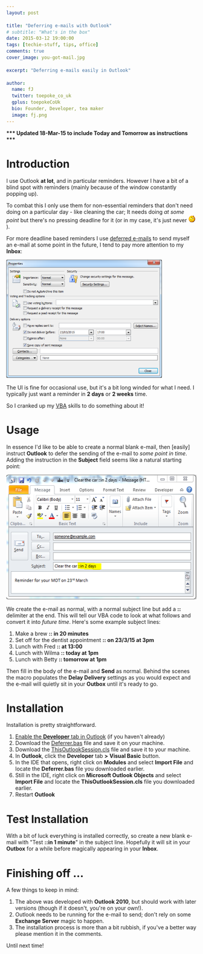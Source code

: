 ```yaml
---
layout: post

title: "Deferring e-mails with Outlook"
# subtitle: "What's in the box"
date: 2015-03-12 19:00:00
tags: [techie-stuff, tips, office]
comments: true
cover_image: you-got-mail.jpg

excerpt: "Deferring e-mails easily in Outlook"

author:
  name: fJ
  twitter: toepoke_co_uk
  gplus: toepokeCoUk 
  bio: Founder, Developer, tea maker
  image: fj.png
---
```

<strong>*** Updated 18-Mar-15 to include Today and Tomorrow as instructions ***</strong>

# Introduction
I use Outlook **at lot**, and in particular reminders.  However I have a bit of a blind spot with reminders (mainly because of the window constantly popping up).

To combat this I only use them for non-essential reminders that don't need doing on a particular day - like cleaning the car; It needs doing *at some point* but there's no pressing deadline for it (or in my case, it's just never <img src="/images/wink.png" alt="wink" title="wink" />).

For more deadline based reminders I use <a href="https://support.office.com/en-in/article/Delay-or-schedule-sending-e-mail-messages-026af69f-c287-490a-a72f-6c65793744ba">deferred e-mails</a> to send myself an e-mail at some point in the future, I tend to pay more attention to my **Inbox**:

<img class="img-center" src="/images/posts/2014-03-13-deferred-emails-through-ui.png" width="412" height="312" alt="Deferred e-mail dialog in Outlook" title="Deferred e-mail dialog in Outlook'" />

The UI is fine for occasional use, but it's a bit long winded for what I need.  I typically just want a reminder in **2 days** or **2 weeks** time.

So I cranked up my <a href="https://msdn.microsoft.com/en-us/library/office/ee814736%28v=office.14%29.aspx">VBA</a> skills to do something about it!

# Usage

In essence I'd like to be able to create a normal blank e-mail, then [easily] instruct **Outlook** to defer the sending of the e-mail to *some point in time*.  Adding the instruction in the **Subject** field seems like a natural starting point:

<img class="img-center" src="/images/posts/2014-03-13-example-defer.png" width="540" height="329" alt="Deferred e-mail dialog in Outlook" title="Deferred e-mail dialog in Outlook'" />

We create the e-mail as normal, with a normal subject line but add a **::** delimiter at the end.  This will tell our VBA code to look at what follows and convert it into *future time*.  Here's some example subject lines:

1. Make a brew **:: in 20 minutes**
2. Set off for the dentist appointment **:: on 23/3/15 at 3pm**
3. Lunch with Fred **:: at 13:00**
4. Lunch with Wilma **:: today at 1pm**
5. Lunch with Betty **:: tomorrow at 1pm**

Then fill in the body of the e-mail and **Send** as normal.  Behind the scenes the macro populates the **Delay Delivery** settings as you would expect and the e-mail will quietly sit in your **Outbox** until it's ready to go.

# Installation

Installation is pretty straightforward.

1. <a href="http://www.msoutlook.info/question/279">Enable the **Developer** tab in Outlook</a> (if you haven't already)
2. Download the <a href="https://raw.githubusercontent.com/toepoke/toepoke.github.io.code/master/VBA/Outlook/Deferrer/Deferrer.bas">Deferrer.bas</a> file and save it on your machine.
3. Download the <a href="https://raw.githubusercontent.com/toepoke/toepoke.github.io.code/master/VBA/Outlook/Deferrer/ThisOutlookSession.cls">ThisOutlookSession.cls</a> file and save it to your machine.
4. In **Outlook**, click the **Developer** tab **>** **Visual Basic** button.
5. In the IDE that opens, right click on **Modules** and select **Import File** and locate the **Deferrer.bas** file you downloaded earlier.
6. Still in the IDE, right click on **Microsoft Outlook Objects** and select **Import File** and locate the **ThisOutlookSession.cls** file you downloaded earlier.
7. Restart **Outlook** 

# Test Installation

With a bit of luck everything is installed correctly, so create a new blank e-mail with "Test **::in 1 minute**" in the subject line.  Hopefully it will sit in your **Outbox** for a while before magically appearing in your **Inbox**.

# Finishing off ...

A few things to keep in mind:

1. The above was developed with **Outlook 2010**, but should work with later versions (though if it doesn't, you're on your own!).
2. Outlook needs to be running for the e-mail to send; don't rely on some **Exchange Server** magic to happen.
3. The installation process is more than a bit rubbish, if you've a better way please mention it in the comments.

Until next time!
